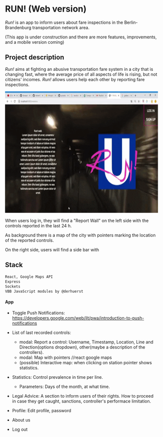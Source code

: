 # RUN! (Web version)

*Run!* is an app to inform users about fare inspections in the Berlin-Brandenburg transportation network area.

(This app is under construction and there are more features, improvements, and a mobile version coming)


## Project description
*Run!* aims at fighting an abusive transportation fare system in a city that is changing fast, where the average price of all aspects of life is rising, but not citizens' incomes. *Run!* allows users help each other by reporting fare inspections.


<img src="public/runapp-login.gif" width="790" height="400">



When users log in, they will find a "Report Wall" on the left side with the controls reported in the last 24 h.




As background there is a map of the city with pointers marking the location of the reported controls. 


On the right side, users will find a side bar with 


## Stack
    React, Google Maps API
    Express
    Sockets
    VBB JavaScript modules by @derhuerst
    


#### App

-   Toggle Push Notifications: https://developers.google.com/web/ilt/pwa/introduction-to-push-notifications

*   List of last recorded controls:

    -   modal: Report a control: Username, Timestamp, Location, Line and Direction(options dropdown), other(maybe a description of the controllers).
    -   modal: Map with pointers //react google maps
    -   (possible) Interactive map: when clicking on station pointer shows statistics.

*   Statistics: Control prevalence in time per line.

    -   Parameters: Days of the month, at what time.

*   Legal Advice: A section to inform users of their rights. How to proceed in case they get caught, sanctions, controller's performace limitation.

*   Profile: Edit profile, password

*   About us

*   Log out
